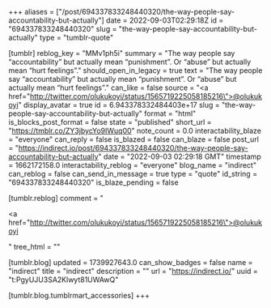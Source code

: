 +++
aliases = ["/post/694337833248440320/the-way-people-say-accountability-but-actually"]
date = 2022-09-03T02:29:18Z
id = "694337833248440320"
slug = "the-way-people-say-accountability-but-actually"
type = "tumblr-quote"

[tumblr]
reblog_key = "MMv1ph5i"
summary = "The way people say “accountability” but actually mean “punishment”. Or “abuse” but actually mean “hurt feelings”."
should_open_in_legacy = true
text = "The way people say “accountability” but actually mean “punishment”. Or “abuse” but actually mean “hurt feelings”."
can_like = false
source = "<a href=\"http://twitter.com/olukukoyi/status/1565719225058185216\">@olukukoyi</a>"
display_avatar = true
id = 6.943378332484403e+17
slug = "the-way-people-say-accountability-but-actually"
format = "html"
is_blocks_post_format = false
state = "published"
short_url = "https://tmblr.co/ZY3jbycYo9IWuq00"
note_count = 0.0
interactability_blaze = "everyone"
can_reply = false
is_blazed = false
can_blaze = false
post_url = "https://indirect.io/post/694337833248440320/the-way-people-say-accountability-but-actually"
date = "2022-09-03 02:29:18 GMT"
timestamp = 1662172158.0
interactability_reblog = "everyone"
blog_name = "indirect"
can_reblog = false
can_send_in_message = true
type = "quote"
id_string = "694337833248440320"
is_blaze_pending = false

[tumblr.reblog]
comment = "<p><a href=\"http://twitter.com/olukukoyi/status/1565719225058185216\">@olukukoyi</a></p>"
tree_html = ""

[tumblr.blog]
updated = 1739927643.0
can_show_badges = false
name = "indirect"
title = "indirect"
description = ""
url = "https://indirect.io/"
uuid = "t:PgyUJU3SA2Klwyt81UWAwQ"

[tumblr.blog.tumblrmart_accessories]
+++
